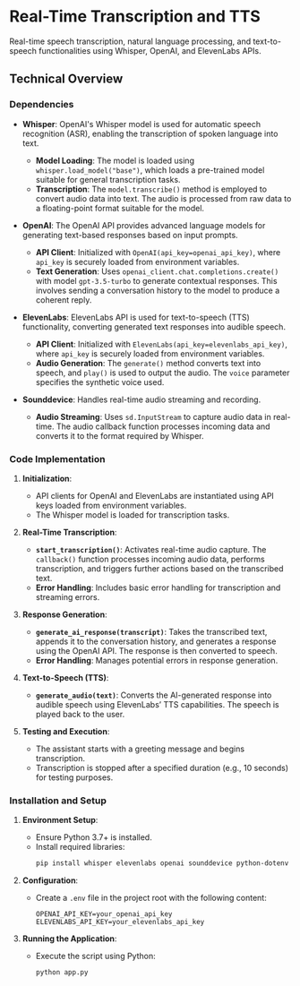 # Real-Time Transcription and TTS

Real-time speech transcription, natural language processing, and text-to-speech functionalities using Whisper, OpenAI, and ElevenLabs APIs.

## Technical Overview

### Dependencies

- **Whisper**: OpenAI's Whisper model is used for automatic speech recognition (ASR), enabling the transcription of spoken language into text.
    - **Model Loading**: The model is loaded using `whisper.load_model("base")`, which loads a pre-trained model suitable for general transcription tasks.
    - **Transcription**: The `model.transcribe()` method is employed to convert audio data into text. The audio is processed from raw data to a floating-point format suitable for the model.

- **OpenAI**: The OpenAI API provides advanced language models for generating text-based responses based on input prompts.
    - **API Client**: Initialized with `OpenAI(api_key=openai_api_key)`, where `api_key` is securely loaded from environment variables.
    - **Text Generation**: Uses `openai_client.chat.completions.create()` with model `gpt-3.5-turbo` to generate contextual responses. This involves sending a conversation history to the model to produce a coherent reply.

- **ElevenLabs**: ElevenLabs API is used for text-to-speech (TTS) functionality, converting generated text responses into audible speech.
    - **API Client**: Initialized with `ElevenLabs(api_key=elevenlabs_api_key)`, where `api_key` is securely loaded from environment variables.
    - **Audio Generation**: The `generate()` method converts text into speech, and `play()` is used to output the audio. The `voice` parameter specifies the synthetic voice used.

- **Sounddevice**: Handles real-time audio streaming and recording.
    - **Audio Streaming**: Uses `sd.InputStream` to capture audio data in real-time. The audio callback function processes incoming data and converts it to the format required by Whisper.


### Code Implementation

1. **Initialization**:
   - API clients for OpenAI and ElevenLabs are instantiated using API keys loaded from environment variables.
   - The Whisper model is loaded for transcription tasks.

2. **Real-Time Transcription**:
   - **`start_transcription()`**: Activates real-time audio capture. The `callback()` function processes incoming audio data, performs transcription, and triggers further actions based on the transcribed text.
   - **Error Handling**: Includes basic error handling for transcription and streaming errors.

3. **Response Generation**:
   - **`generate_ai_response(transcript)`**: Takes the transcribed text, appends it to the conversation history, and generates a response using the OpenAI API. The response is then converted to speech.
   - **Error Handling**: Manages potential errors in response generation.

4. **Text-to-Speech (TTS)**:
   - **`generate_audio(text)`**: Converts the AI-generated response into audible speech using ElevenLabs’ TTS capabilities. The speech is played back to the user.

5. **Testing and Execution**:
   - The assistant starts with a greeting message and begins transcription.
   - Transcription is stopped after a specified duration (e.g., 10 seconds) for testing purposes.

### Installation and Setup

1. **Environment Setup**:
   - Ensure Python 3.7+ is installed.
   - Install required libraries:
     ```bash
     pip install whisper elevenlabs openai sounddevice python-dotenv numpy
     ```

2. **Configuration**:
   - Create a `.env` file in the project root with the following content:
     ```
     OPENAI_API_KEY=your_openai_api_key
     ELEVENLABS_API_KEY=your_elevenlabs_api_key
     ```

3. **Running the Application**:
   - Execute the script using Python:
     ```bash
     python app.py
     ```